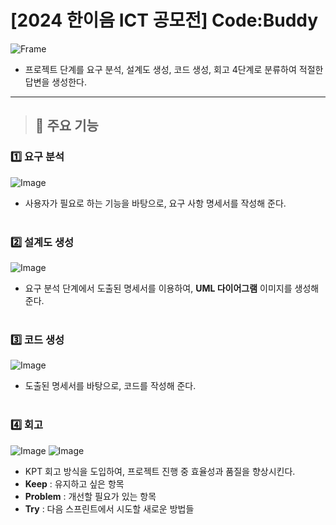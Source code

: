 # [2024 한이음 ICT 공모전] Code:Buddy
![Frame](https://github.com/user-attachments/assets/199c3209-8a7e-491e-b80c-9a89e0d97f5a)
- 프로젝트 단계를 요구 분석, 설계도 생성, 코드 생성, 회고 4단계로 분류하여 적절한 답변을 생성한다.
  
---
> ## 🚀  주요 기능
### 1️⃣ 요구 분석
![Image](https://github.com/user-attachments/assets/5f42ae53-6a7e-43f2-a26c-637726f07b3a)
- 사용자가 필요로 하는 기능을 바탕으로, 요구 사항 명세서를 작성해 준다.
</br> </br>

### 2️⃣ 설계도 생성
![Image](https://github.com/user-attachments/assets/d580a154-9f40-4fbc-96f3-d417e854367c)
- 요구 분석 단계에서 도출된 명세서를 이용하여,  **UML 다이어그램** 이미지를 생성해 준다.
</br> </br>

### 3️⃣ 코드 생성
![Image](https://github.com/user-attachments/assets/8ea6a541-d7a2-41d9-861c-a03fe043a2ac)
- 도출된 명세서를 바탕으로, 코드를 작성해 준다.
</br> </br>

### 4️⃣ 회고
![Image](https://github.com/user-attachments/assets/c9106bfd-8c6b-487f-96ae-ce4ae8951c39)
![Image](https://github.com/user-attachments/assets/e2d453df-5116-4162-bc98-fcb511ef9edc)
- KPT 회고 방식을 도입하여, 프로젝트 진행 중 효율성과 품질을 향상시킨다.
- **Keep** : 유지하고 싶은 항목
- **Problem** : 개선할 필요가 있는 항목
- **Try** : 다음 스프린트에서 시도할 새로운 방법들
